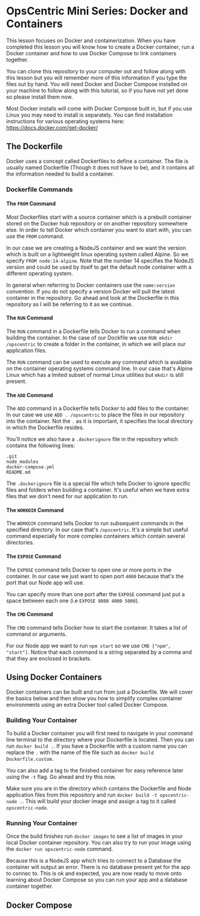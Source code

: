 # OpsCentric Mini Series: Docker and Containers

This lesson focuses on Docker and containerization. When you have completed this lesson you will know how to create a Docker container, run a Docker container and how to use Docker Compose to link containers together.

You can clone this repository to your computer out and follow along with this lesson but you will remember more of this information if you type the files out by hand. You will need Docker and Docker Compose installed on your machine to follow along with this tutorial, so if you have not yet done so please install them now. 

Most Docker installs will come with Docker Compose built in, but if you use Linux you may need to install is separately. You can find installation instructions for various operating systems here: https://docs.docker.com/get-docker/

## The Dockerfile

Docker uses a concept called Dockerfiles to define a container. The file is usually named Dockerfile (Though it does not have to be), and it contains all the information needed to build a container.

### Dockerfile Commands

#### The `FROM` Command
Most Dockerfiles start with a source container which is a prebuilt container stored on the Docker hub repository or on another repository somewhere else. In order to tell Docker which container you want to start with, you can use the `FROM` command.

In our case we are creating a NodeJS container and we want the version which is built on a lightweight linux operating system called Alpine. So we specify `FROM node:14-alpine`. Note that the number 14 specifies the NodeJS version and could be used by itself to get the default node container with a different operating system.

In general when referring to Docker containers use the `name:version` convention. If you do not specify a version Docker will pull the latest container in the repository. Go ahead and look at the Dockerfile in this repository as I will be referring to it as we continue.

#### The `RUN` Command
The `RUN` command in a Dockerfile tells Docker to run a command when building the container. In the case of our Dockfile we use `RUN mkdir /opscentric` to create a folder in the container, in which we will place our application files.

The `RUN` command can be used to execute any command which is available on the container operating systems command line. In our case that's Alpine Linux which has a lmited subset of normal Linux utilities but `mkdir` is still present.

#### The `ADD` Command
The `ADD` command in a Dockerfile tells Docker to add files to the container. In our case we use `ADD . /opscentric` to place the files in our repository into the container. Not the `.` as it is important, it specifies the local directory in which the Dockerfile resides.

You'll notice we also have a `.dockerignore` file in the repository which contains the following lines: 

```
.git
node_modules
docker-compose.yml
README.md
```

The `.dockerignore` file is a special file which tells Docker to ignore specific files and folders when building a container. It's useful when we have extra files that we don't need for our application to run.

#### The `WORKDIR` Command
The `WORKDIR` command tells Docker to run subsequent commands in the specified directory. In our case that's `/opscentric`. It's a simple but useful command especially for more complex containers which contain several directories.

#### The `EXPOSE` Command
The `EXPOSE` command tells Docker to open one or more ports in the container. In our case we just want to open port `4000` because that's the port that our Node app will use.

You can specify more than one port after the `EXPOSE` command just put a space between each one (i.e `EXPOSE 8080 4000 5000`).

#### The `CMD` Command
The `CMD` command tells Docker how to start the container. It takes a list of command or arguments.

For our Node app we want to run `npm start` so we use `CMD ["npm", "start"]`. Notice that each command is a string separated by a comma and that they are enclosed in brackets.

## Using Docker Containers

Docker containers can be built and run from just a Dockerfile. We will cover the basics below and then show you how to simplify complex container environments using an extra Docker tool called Docker Compose.

### Building Your Container
To build a Docker container you will first need to navigate in your command line terminal to the directory where your Dockerfile is located. Then you can run `docker build .`. If you have a Dockerfile with a custom name you can replace the `.` with the name of the file such as `docker build Dockerfile.custom`.

You can also add a tag to the finished container for easy reference later using the `-t` flag. Go ahead and try this now.

Make sure you are in the directory which contains the Dockerfile and Node application files from this repository and run `docker build -t opscentric-node .`. This will build your docker image and assign a tag to it called `opscentric-node`.

### Running Your Container
Once the build finishes run `docker images` to see a list of images in your local Docker container repository. You can also try to run your image using the `docker run opscentric-node` command.

Because this is a NodeJS app which tries to connect to a Database the container will output an error. There is no database present yet for the app to connec to. This is ok and expected, you are now ready to move onto learning about Docker Compose so you can run your app and a database container together.

## Docker Compose

